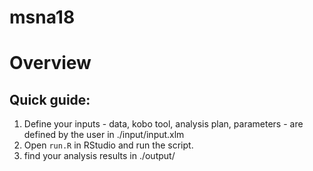 # msna18

# Overview
## Quick guide:
1. Define your inputs - data, kobo tool, analysis plan, parameters - are defined by the user in ./input/input.xlm
2. Open `run.R` in RStudio and run the script.
3. find your analysis results in ./output/